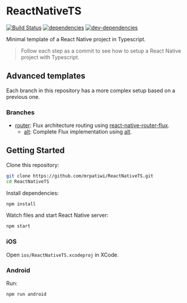 # ReactNativeTS

[![Build Status][ci-image]][ci-url] [![dependencies][dependencies-image]][dependencies-url] [![dev-dependencies][dev-dependencies-image]][dev-dependencies-url]

Minimal template of a React Native project in Typescript.

> Follow each step as a commit to see how to setup a React Native project with Typescript.

## Advanced templates

Each branch in this repository has a more complex setup based on a previous one.

### Branches

* [router](https://github.com/mrpatiwi/ReactNativeTS/tree/router): Flux architecture routing using [react-native-router-flux](https://github.com/aksonov/react-native-router-flux).
  * [alt](https://github.com/mrpatiwi/ReactNativeTS/tree/alt): Complete Flux implementation using [alt](https://github.com/goatslacker/alt).

## Getting Started

Clone this repository:

```sh
git clone https://github.com/mrpatiwi/ReactNativeTS.git
cd ReactNativeTS
```

Install dependencies:

```sh
npm install
```

Watch files and start React Native server:

```sh
npm start
```

### iOS

Open `ios/ReactNativeTS.xcodeproj` in XCode.

### Android

Run:

```sh
npm run android
```

[ci-image]: https://travis-ci.org/mrpatiwi/ReactNativeTS.svg
[ci-url]: https://travis-ci.org/mrpatiwi/ReactNativeTS
[dependencies-image]: https://david-dm.org/mrpatiwi/ReactNativeTS.svg
[dependencies-url]: https://david-dm.org/mrpatiwi/ReactNativeTS
[dev-dependencies-image]: https://david-dm.org/mrpatiwi/ReactNativeTS/dev-status.svg
[dev-dependencies-url]: https://david-dm.org/mrpatiwi/ReactNativeTS#info=devDependencies
